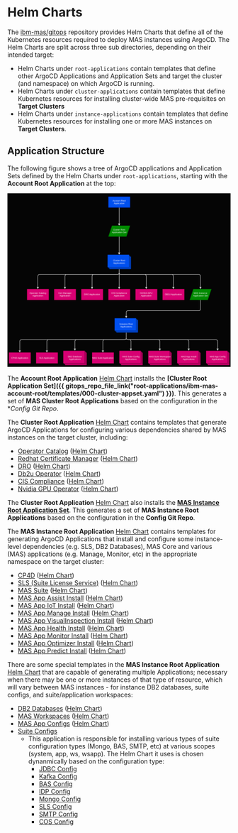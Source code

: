 Helm Charts
===============================================================================

The [ibm-mas/gitops](https://github.com/ibm-mas/gitops) repository provides Helm Charts that define all of the Kubernetes resources required to deploy MAS instances using ArgoCD. The Helm Charts are split across three sub directories, depending on their intended target:

- Helm Charts under `root-applications` contain templates that define other ArgoCD Applications and Application Sets and target the cluster (and namespace) on which ArgoCD is running.
- Helm Charts under `cluster-applications` contain templates that define Kubernetes resources for installing cluster-wide MAS pre-requisites on **Target Clusters**
- Helm Charts under `instance-applications` contain templates that define Kubernetes resources for installing one or more MAS instances on **Target Clusters**.


Application Structure
-------------------------------------------------------------------------------

The following figure shows a tree of ArgoCD applications and Application Sets defined by the Helm Charts under `root-applications`, starting with the **Account Root Application** at the top:

![Application Structure](png/appstructure.png)

The **Account Root Application** [Helm Chart](root-applications/ibm-mas-account-root) installs the **[Cluster Root Application Set]({{ gitops_repo_file_link("root-applications/ibm-mas-account-root/templates/000-cluster-appset.yaml") }})**. This generates a set of **MAS Cluster Root Applications** based on the configuration in the **Config Git Repo*. 

The **Cluster Root Application** [Helm Chart](root-applications/ibm-mas-cluster-root) contains templates that generate ArgoCD Applications for configuring various dependencies shared by MAS instances on the target cluster, including:

- [Operator Catalog](root-applications/ibm-mas-cluster-root/templates/000-ibm-operator-catalog-app.yaml) ([Helm Chart](cluster-applications/))
- [Redhat Certificate Manager](root-applications/ibm-mas-cluster-root/templates/010-ibm-redhat-cert-manager-app.yaml) ([Helm Chart](cluster-applications/010-redhat-cert-manager))
- [DRO](root-applications/ibm-mas-cluster-root/templates/010-ibm-dro-app.yaml) ([Helm Chart](cluster-applications/020-ibm-dro))
- [Db2u Operator](root-applications/ibm-mas-cluster-root/templates/020-ibm-db2u-app.yaml) ([Helm Chart](cluster-applications/060-ibm-db2u))
- [CIS Compliance](root-applications/ibm-mas-cluster-root/templates/040-cis-compliance-app.yaml) ([Helm Chart](cluster-applications/040-cis-compliance))
- [Nvidia GPU Operator](root-applications/ibm-mas-cluster-root/templates/050-nvidia-gpu-operator-app) ([Helm Chart](cluster-applications/050-nvidia-gpu-operator))


The **Cluster Root Application** [Helm Chart](root-applications/ibm-mas-cluster-root) also installs the **[MAS Instance Root Application Set](root-applications/ibm-mas-cluster-root/templates/099-instance-appset.yaml)**. This generates a set of **MAS Instance Root Applications** based on the configuration in the **Config Git Repo**.  

The **MAS Instance Root Application** [Helm Chart](root-applications/ibm-mas-instance-root) contains templates for generating ArgoCD Applications that install and configure some instance-level dependencies (e.g. SLS, DB2 Databases), MAS Core and various (MAS) applications (e.g. Manage, Monitor, etc) in the appropriate namespace on the target cluster:
 
- [CP4D](root-applications/ibm-mas-instance-root/templates/080-ibm-cp4d-app.yaml) ([Helm Chart](instance-applications/080-ibm-cp4d))
- [SLS (Suite License Service)](root-applications/ibm-mas-instance-root/templates/100-ibm-sls-app.yaml) ([Helm Chart](instance-applications/100-ibm-sls))
- [MAS Suite](root-applications/ibm-mas-instance-root/templates/130-ibm-mas-suite-app.yaml) ([Helm Chart](instance-applications/130-ibm-mas-suite))
- [MAS App Assist Install](root-applications/ibm-mas-instance-root/templates/500-ibm-mas-masapp-assist-install.yaml) ([Helm Chart](instance-applications/500-540-ibm-mas-suite-app-install))
- [MAS App IoT Install](root-applications/ibm-mas-instance-root/templates/500-ibm-mas-masapp-iot-install.yaml) ([Helm Chart](instance-applications/500-540-ibm-mas-suite-app-install))
- [MAS App Manage Install](root-applications/ibm-mas-instance-root/templates/500-ibm-mas-masapp-manage-install.yaml) ([Helm Chart](instance-applications/500-540-ibm-mas-suite-app-install))
- [MAS App VisualInspection Install](root-applications/ibm-mas-instance-root/templates/500-ibm-mas-masapp-visualinspection-install.yaml) ([Helm Chart](instance-applications/500-540-ibm-mas-suite-app-install))
- [MAS App Health Install](root-applications/ibm-mas-instance-root/templates/520-ibm-mas-masapp-health-install.yaml) ([Helm Chart](instance-applications/500-540-ibm-mas-suite-app-install))
- [MAS App Monitor Install](root-applications/ibm-mas-instance-root/templates/520-ibm-mas-masapp-monitor-install.yaml) ([Helm Chart](instance-applications/500-540-ibm-mas-suite-app-install))
- [MAS App Optimizer Install](root-applications/ibm-mas-instance-root/templates/520-ibm-mas-masapp-optimizer-install.yaml) ([Helm Chart](instance-applications/500-540-ibm-mas-suite-app-install))
- [MAS App Predict Install](root-applications/ibm-mas-instance-root/templates/540-ibm-mas-masapp-predict-install.yaml) ([Helm Chart](instance-applications/500-540-ibm-mas-suite-app-install))


There are some special templates in the **MAS Instance Root Application** [Helm Chart](root-applications/ibm-mas-instance-root) that are capable of generating multiple Applications; necessary when there may be one or more instances of that type of resource, which will vary between MAS instances - for instance DB2 databases, suite configs, and suite/application workspaces:

- [DB2 Databases](root-applications/ibm-mas-instance-root/templates/120-db2-databases-app.yaml) ([Helm Chart](instance-applications/120-ibm-db2u-database))
- [MAS Workspaces](root-applications/ibm-mas-instance-root/templates/200-ibm-mas-workspaces.yaml) ([Helm Chart](instance-applications/220-ibm-mas-workspace))
- [MAS App Configs](root-applications/ibm-mas-instance-root/templates/510-550-ibm-mas-masapp-configs) ([Helm Chart](instance-applications/510-550-ibm-mas-suite-app-config))
- [Suite Configs](root-applications/ibm-mas-instance-root/templates/130-ibm-mas-suite-configs-app.yaml)
  - This application is responsible for installing various types of suite configuration types (Mongo, BAS, SMTP, etc) at various scopes (system, app, ws, wsapp). The Helm Chart it uses is chosen dynanmically based on the configuration type:
    - [JDBC Config](instance-applications/130-ibm-jdbc-config)
    - [Kafka Config](instance-applications/130-ibm-kafka-config)
    - [BAS Config](instance-applications/130-ibm-mas-bas-config)
    - [IDP Config](instance-applications/130-ibm-mas-idp-config)
    - [Mongo Config](instance-applications/130-ibm-mas-mongo-config)
    - [SLS Config](instance-applications/130-ibm-mas-sls-config)
    - [SMTP Config](instance-applications/130-ibm-mas-smtp-config)
    - [COS Config](instance-applications/130-ibm-objectstorage-config)

